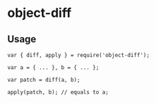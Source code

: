 # object-diff

## Usage

	var { diff, apply } = require('object-diff');

	var a = { ... }, b = { ... };

	var patch = diff(a, b);

	apply(patch, b); // equals to a;